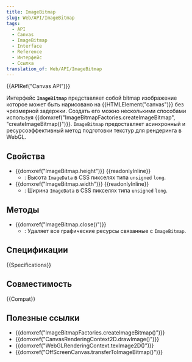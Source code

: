 ```yaml
---
title: ImageBitmap
slug: Web/API/ImageBitmap
tags:
  - API
  - Canvas
  - ImageBitmap
  - Interface
  - Reference
  - Интерфейс
  - Ссылка
translation_of: Web/API/ImageBitmap
---
```


{{APIRef("Canvas API")}}

Интерфейс **`ImageBitmap`** представляет собой bitmap изображение которое может быть нарисовано на {{HTMLElement("canvas")}} без чрезмерной задержки. Создать его можно несколькими способами используя {{domxref("ImageBitmapFactories.createImageBitmap", "createImageBitmap()")}}. `ImageBitmap` предоставляет асинхронный и ресурсоэффективный метод подготовки текстур для рендеринга в WebGL.

## Свойства

- {{domxref("ImageBitmap.height")}} {{readonlyInline}}
  - : Высота `ImageData` в CSS пикселях типа `unsigned` `long`.
- {{domxref("ImageBitmap.width")}} {{readonlyInline}}
  - : Ширина `ImageData` в CSS пикселях типа `unsigned` `long`.

## Методы

- {{domxref("ImageBitmap.close()")}}
  - : Удаляет все графические ресурсы связанные с `ImageBitmap`.

## Спецификации

{{Specifications}}

## Совместимость

{{Compat}}

## Полезные ссылки

- {{domxref("ImageBitmapFactories.createImageBitmap()")}}
- {{domxref("CanvasRenderingContext2D.drawImage()")}}
- {{domxref("WebGLRenderingContext.texImage2D()")}}
- {{domxref("OffScreenCanvas.transferToImageBitmap()")}}
